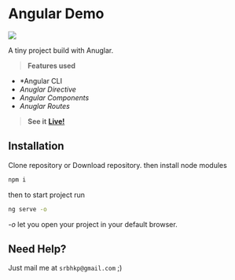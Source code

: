 # Angular Demo
![](https://angular.io/assets/images/logos/angular/angular_solidBlack.png)

A tiny project build with Anuglar.

> **Features used**
* *Angular CLI
* *Anuglar Directive*
* *Angular Components*
* *Anuglar Routes*

> **See it** **[Live!](https://github.io/imsorx/angular-demo/)**
## Installation

Clone repository or Download repository. 
then install node modules
```bash
npm i
```
then to start project run 
```bash
ng serve -o
```
*-o* let you open your project in your default browser.
## Need Help?
Just mail me at `srbhkp@gmail.com` ;)
